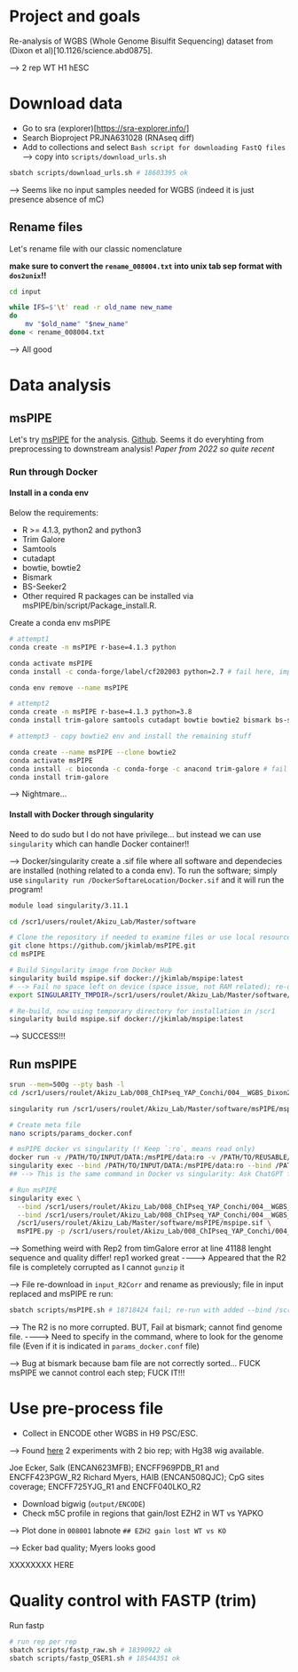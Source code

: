 # Project and goals 

Re-analysis of WGBS (Whole Genome Bisulfit Sequencing) dataset from (Dixon et al)[10.1126/science.abd0875].

--> 2 rep WT H1 hESC


# Download data


- Go to sra (explorer)[https://sra-explorer.info/]
- Search Bioproject  PRJNA631028 (RNAseq diff)
- Add to collections and select `Bash script for downloading FastQ files` --> copy into `scripts/download_urls.sh`

```bash
sbatch scripts/download_urls.sh # 18603395 ok
```

--> Seems like no input samples needed for WGBS (indeed it is just presence absence of mC)



## Rename files

Let's rename file with our classic nomenclature

**make sure to convert the `rename_008004.txt` into unix tab sep  format with `dos2unix`!!**

```bash
cd input

while IFS=$'\t' read -r old_name new_name
do
    mv "$old_name" "$new_name"
done < rename_008004.txt
```

--> All good 



# Data analysis

## msPIPE 

Let's try [msPIPE](https://bmcbioinformatics.biomedcentral.com/articles/10.1186/s12859-022-04925-2) for the analysis. [Github](https://github.com/jkimlab/msPIPE). Seems it do everyhting from preprocessing to downstream analysis! *Paper from 2022 so quite recent*


### Run through Docker


#### Install in a conda env

Below the requirements:
- R >= 4.1.3, python2 and python3
- Trim Galore
- Samtools
- cutadapt
- bowtie, bowtie2
- Bismark
- BS-Seeker2
- Other required R packages can be installed via msPIPE/bin/script/Package_install.R.


Create a conda env msPIPE

```bash
# attempt1
conda create -n msPIPE r-base=4.1.3 python

conda activate msPIPE
conda install -c conda-forge/label/cf202003 python=2.7 # fail here, impossible to install 2 python!!

conda env remove --name msPIPE

# attempt2
conda create -n msPIPE r-base=4.1.3 python=3.8
conda install trim-galore samtools cutadapt bowtie bowtie2 bismark bs-seeker2 # fail here

# attempt3 - copy bowtie2 env and install the remaining stuff

conda create --name msPIPE --clone bowtie2
conda activate msPIPE
conda install -c bioconda -c conda-forge -c anacond trim-galore # fail
conda install trim-galore 

```

--> Nightmare...




#### Install with Docker through singularity

Need to do sudo but I do not have privilege... but instead we can use `singularity` which can handle Docker container!!

--> Docker/singularity create a .sif file where all software and dependecies are installed (nothing related to a conda env).
To run the software; simply use `singularity run /DockerSoftareLocation/Docker.sif` and it will run the program!

```bash
module load singularity/3.11.1

cd /scr1/users/roulet/Akizu_Lab/Master/software

# Clone the repository if needed to examine files or use local resources
git clone https://github.com/jkimlab/msPIPE.git
cd msPIPE

# Build Singularity image from Docker Hub
singularity build mspipe.sif docker://jkimlab/mspipe:latest
# --> Fail no space left on device (space issue, not RAM related); re-direct temporary directory for installation 
export SINGULARITY_TMPDIR=/scr1/users/roulet/Akizu_Lab/Master/software/msPIPE

# Re-build, now using temporary directory for installation in /scr1
singularity build mspipe.sif docker://jkimlab/mspipe:latest

```

--> SUCCESS!!!

## Run msPIPE


```bash
srun --mem=500g --pty bash -l
cd /scr1/users/roulet/Akizu_Lab/008_ChIPseq_YAP_Conchi/004__WGBS_Dixon2021

singularity run /scr1/users/roulet/Akizu_Lab/Master/software/msPIPE/mspipe.sif

# Create meta file
nano scripts/params_docker.conf

# msPIPE docker vs singularity (! Keep `:ro`, means read only)
docker run -v /PATH/TO/INPUT/DATA:/msPIPE/data:ro -v /PATH/TO/REUSABLE/REFERENCE:/msPIPE/reference -v /PATH/TO/OUTDIR:/work_dir/ jkimlab/mspipe:latest msPIPE.py -p params_docker.conf -o result
singularity exec --bind /PATH/TO/INPUT/DATA:/msPIPE/data:ro --bind /PATH/TO/REUSABLE/REFERENCE:/msPIPE/reference --bind /PATH/TO/OUTDIR:/work_dir mspipe.sif msPIPE.py -p params_docker.conf -o result
## --> This is the same command in Docker vs singularity: Ask ChatGPT for tranlsation

# Run msPIPE
singularity exec \
  --bind /scr1/users/roulet/Akizu_Lab/008_ChIPseq_YAP_Conchi/004__WGBS_Dixon2021/input:/scr1/users/roulet/Akizu_Lab/008_ChIPseq_YAP_Conchi/004__WGBS_Dixon2021/input:ro \
  --bind /scr1/users/roulet/Akizu_Lab/008_ChIPseq_YAP_Conchi/004__WGBS_Dixon2021/output:/scr1/users/roulet/Akizu_Lab/008_ChIPseq_YAP_Conchi/004__WGBS_Dixon2021/output \
  /scr1/users/roulet/Akizu_Lab/Master/software/msPIPE/mspipe.sif \
  msPIPE.py -p /scr1/users/roulet/Akizu_Lab/008_ChIPseq_YAP_Conchi/004__WGBS_Dixon2021/scripts/params_docker.conf -o /scr1/users/roulet/Akizu_Lab/008_ChIPseq_YAP_Conchi/004__WGBS_Dixon2021/output


```


--> Something weird with Rep2 from timGalore error at line 41188 lenght sequence and quality differ! rep1 worked great
----> Appeared that the R2 file is completely corrupted as I cannot `gunzip` it

--> File re-download in `input_R2Corr` and rename as previously; file in input replaced and msPIPE re run: 


```bash
sbatch scripts/msPIPE.sh # 18718424 fail; re-run with added --bind /scr1/users/roulet/Akizu_Lab/Master/meta:/msPIPE/reference 18748956 fail as bismark genome for CT conversion not prepared... Let's try to NOT mention fasta files to let the software prepare the genome 18757219 ok
```

--> The R2 is no more corrupted. BUT, Fail at bismark; cannot find genome file.
----> Need to specify in the command, where to look for the genome file (Even if it is indicated in `params_docker.conf` file)


--> Bug at bismark because bam file are not correctly sorted... FUCK msPIPE we cannot control each step; FUCK IT!!!



# Use pre-process file

- Collect in ENCODE other WGBS in H9 PSC/ESC. 

--> Found [here](https://www.encodeproject.org/search/?type=Experiment&control_type!=*&status=released&perturbed=false&assay_title=WGBS&replicates.library.biosample.donor.organism.scientific_name=Homo+sapiens&biosample_ontology.term_name=H1) 2 experiments with 2 bio rep; with Hg38 wig available.


Joe Ecker, Salk (ENCAN623MFB); ENCFF969PDB_R1 and ENCFF423PGW_R2
Richard Myers, HAIB (ENCAN508QJC); CpG sites coverage; ENCFF725YJG_R1 and ENCFF040LKO_R2

- Download bigwig (`output/ENCODE`)
- Check m5C profile in regions that gain/lost EZH2 in WT vs YAPKO

--> Plot done in `008001` labnote `## EZH2 gain lost WT vs KO`


--> Ecker bad quality; Myers looks good












XXXXXXXX HERE





# Quality control with FASTP (trim)

Run fastp
```bash
# run rep per rep
sbatch scripts/fastp_raw.sh # 18390922 ok
sbatch scripts/fastp_QSER1.sh # 18544351 ok
```
